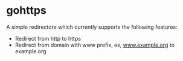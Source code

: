 # gohttps

A simple redirectore which currently supports the following features: 

* Redirect from http to https 
* Redirect from domain with www prefix, ex, www.example.org to example.org
